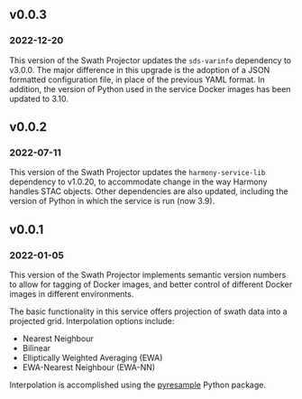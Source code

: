 ## v0.0.3
### 2022-12-20

This version of the Swath Projector updates the `sds-varinfo` dependency to
v3.0.0. The major difference in this upgrade is the adoption of a JSON
formatted configuration file, in place of the previous YAML format. In addition,
the version of Python used in the service Docker images has been updated to 3.10.

## v0.0.2
### 2022-07-11

This version of the Swath Projector updates the `harmony-service-lib`
dependency to v1.0.20, to accommodate change in the way Harmony handles STAC
objects. Other dependencies are also updated, including the version of Python
in which the service is run (now 3.9).

## v0.0.1
### 2022-01-05

This version of the Swath Projector implements semantic version numbers to
allow for tagging of Docker images, and better control of different Docker
images in different environments.

The basic functionality in this service offers projection of swath data into
a projected grid. Interpolation options include:

* Nearest Neighbour
* Bilinear
* Elliptically Weighted Averaging (EWA)
* EWA-Nearest Neighbour (EWA-NN)

Interpolation is accomplished using the [pyresample](https://pyresample.readthedocs.io/en/latest/)
Python package.
